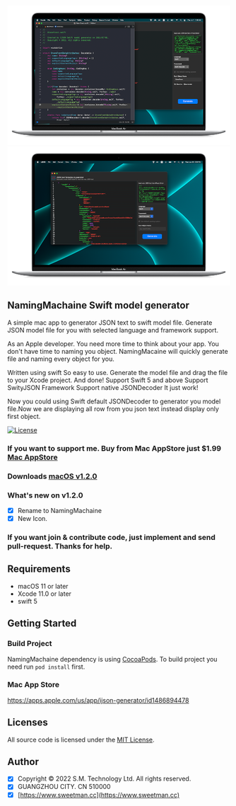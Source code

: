 <p align="center" >
	<img src="https://github.com/sweetmans/NamingMachaine/blob/develop/github/assets/appstore-preview-3.png" title="SMInstagramPhotoPicker" float=left>
	<img src="https://github.com/sweetmans/NamingMachaine/blob/develop/github/assets/appstore-preview.png" title="SMInstagramPhotoPicker" float=left>
</p>

## NamingMachaine Swift model generator
A simple mac app to generator JSON text to swift model file.
Generate JSON model file for you with selected language and framework support. 

As an Apple developer. You need more time to think about your app. You don't have time to naming you object. NamingMacaine will quickly generate file and naming every object for you.

Written using swift
So easy to use. Generate the model file and drag the file to your Xcode project. And done!
Support Swift 5 and above
Support SwityJSON Framework
Support native JSONDecoder
It just work!

Now you could using Swift default JSONDecoder to generator you model file.Now we are displaying all row from you json text instead display only first object.

[![License](https://img.shields.io/cocoapods/l/SMInstagramPhotoPicker.svg?style=flat)](http://cocoapods.org/pods/SMInstagramPhotoPicker)

### If you want to support me. Buy from Mac AppStore just $1.99 [Mac AppStore](https://apps.apple.com/us/app/ijson-model-generator/id1486894478)
### Downloads [macOS v1.2.0](https://github.com/sweetmans/NamingMachaine/files/6749306/iJSON-app.zip)

### What's new on v1.2.0
- [x] Rename to NamingMachaine
- [x] New Icon. 

### If you want join & contribute code, just implement and send pull-request. Thanks for help.

## Requirements

- macOS 11 or later
- Xcode 11.0 or later
- swift 5

## Getting Started

### Build Project
NamingMachaine dependency is using [CocoaPods](http://cocoapods.org). To build project you need run `pod install` first.

### Mac App Store
https://apps.apple.com/us/app/ijson-generator/id1486894478

## Licenses

All source code is licensed under the [MIT License](https://raw.github.com/rs/SDWebImage/master/LICENSE).

## Author

- [x] Copyright © 2022 S.M. Technology Ltd. All rights reserved.
- [x] GUANGZHOU CITY. CN 510000 
- [x] [https://www.sweetman.cc](https://www.sweetman.cc)
